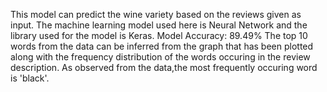 This model can predict the wine variety based on the reviews given as input.
The machine learning model used here is Neural Network and the library used for the model is Keras.
Model Accuracy: 89.49%
The top 10 words from the data can be inferred from the graph that has been plotted along with the frequency distribution of the words occuring in the review description.
As observed from the data,the most frequently occuring word is 'black'.
